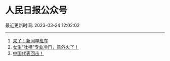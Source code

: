 # 人民日报公众号

最近更新时间: 2023-03-24 12:02:02

--- 
1. [来了！新闻早班车](https://mp.weixin.qq.com/s/Tt--Y7_SUJX8xkrEyXiLGw) 
2. [女生“吐槽”专业冷门，意外火了！](https://mp.weixin.qq.com/s/4bFIhVos_XmlIj3BpGYJdQ) 
3. [中国代表回击！](https://mp.weixin.qq.com/s/WlWCzPyJwSm0koJI3Mwbag) 
